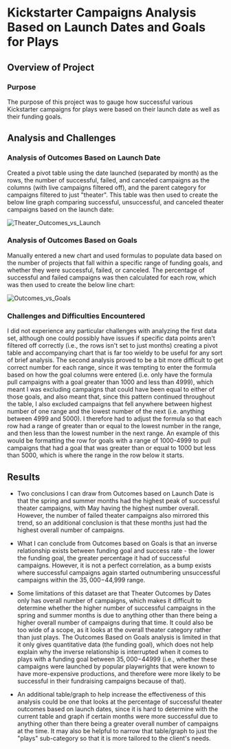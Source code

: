 # Kickstarter Campaigns Analysis Based on Launch Dates and Goals for Plays

## Overview of Project

### Purpose
The purpose of this project was to gauge how successful various Kickstarter campaigns for plays were based on their launch date as well as their funding goals. 

## Analysis and Challenges

### Analysis of Outcomes Based on Launch Date
Created a pivot table using the date launched (separated by month) as the rows, the number of successful, failed, and canceled campaigns as the columns (with live campaigns filtered off), and the parent category for campaigns filtered to just "theater". This table was then used to create the below line graph comparing successful, unsuccessful, and canceled theater campaigns based on the launch date:

![Theater_Outcomes_vs_Launch](https://user-images.githubusercontent.com/86032451/123244025-87592b80-d4b1-11eb-8b1e-d06c8a638e2a.png)

### Analysis of Outcomes Based on Goals
Manually entered a new chart and used formulas to populate data based on the number of projects that fall within a specific range of funding goals, and whether they were successful, failed, or canceled. The percentage of successful and failed campaigns was then calculated for each row, which was then used to create the below line chart:

![Outcomes_vs_Goals](https://user-images.githubusercontent.com/86032451/123249588-1f0d4880-d4b7-11eb-953d-cb6dbf3e08df.png)

### Challenges and Difficulties Encountered
I did not experience any particular challenges with analyzing the first data set, although one could possibly have issues if specific data points aren't filtered off correctly (i.e., the rows isn't set to just months) creating a pivot table and accompanying chart that is far too wieldy to be useful for any sort of brief analysis. The second analysis proved to be a bit more difficult to get correct number for each range, since it was tempting to enter the formula based on how the goal columns were entered (i.e. only have the formula pull campaigns with a goal greater than 1000 and less than 4999), which meant I was excluding campaigns that could have been equal to either of those goals, and also meant that, since this pattern continued throughout the table, I also excluded campaigns that fell anywhere between highest number of one range and the lowest number of the next (i.e. anything between 4999 and 5000). I therefore had to adjust the formula so that each row had a range of greater than or equal to the lowest number in the range, and then less than the lowest number in the next range. An example of this would be formatting the row for goals with a range of 1000-4999 to pull campaigns that had a goal that was greater than or equal to 1000 but less than 5000, which is where the range in the row below it starts. 

## Results

- Two conclusions I can draw from Outcomes based on Launch Date is that the spring and summer months had the highest peak of successful theater campaigns, with May having the highest number overall. However, the number of failed theater campaigns also mirrored this trend, so an additional conclusion is that these months just had the highest overall number of campaigns.

- What I can conclude from Outcomes based on Goals is that an inverse relationship exists between funding goal and success rate - the lower the funding goal, the greater percentage it had of successful campaigns. However, it is not a perfect correlation, as a bump exists where successful campaigns again started outnumbering unsuccessful campaigns within the $35,000-$44,999 range. 

- Some limitations of this dataset are that Theater Outcomes by Dates only has overall number of campaigns, which makes it difficult to determine whether the higher number of successful campaigns in the spring and summer months is due to anything other than there being a higher overall number of campaigns during that time. It could also be too wide of a scope, as it looks at the overall theater category rather than just plays.  The Outcomes Based on Goals analysis is limited in that it only gives quantitative data (the funding goal), which does not help explain why the inverse relationship is interrupted when it comes to plays with a funding goal between $35,000-$44999 (i.e., whether these campaigns were launched by popular playwrights that were known to have more-expensive productions, and therefore were more likely to be successful in their fundraising campaigns because of that).

- An additional table/graph to help increase the effectiveness of this analysis could be one that looks at the percentage of successful theater outcomes based on launch dates, since it is hard to determine with the current table and graph if certain months were more successful due to anything other than there being a greater overall number of campaigns at the time. It may also be helpful to narrow that table/graph to just the "plays" sub-category so that it is more tailored to the client's needs.
